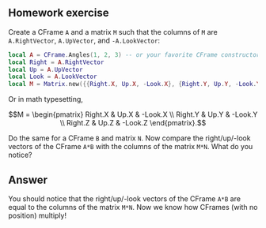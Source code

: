 ## Homework exercise
Create a CFrame `A` and a matrix `M` such that the columns of `M` are `A.RightVector`, `A.UpVector`, and `-A.LookVector`:
```lua
local A = CFrame.Angles(1, 2, 3) -- or your favorite CFrame constructor
local Right = A.RightVector
local Up = A.UpVector
local Look = A.LookVector
local M = Matrix.new({{Right.X, Up.X, -Look.X}, {Right.Y, Up.Y, -Look.Y}, {Right.Z, Up.Z, -Look.Z}})
```
Or in math typesetting,
```math
M = \begin{pmatrix} Right.X & Up.X & -Look.X \\ Right.Y & Up.Y & -Look.Y \\ Right.Z & Up.Z & -Look.Z \end{pmatrix}.
```
Do the same for a CFrame `B` and matrix `N`. Now compare the right/up/-look vectors of the CFrame `A*B` with the columns of the matrix `M*N`. What do you notice?

## Answer
You should notice that the right/up/-look vectors of the CFrame `A*B` are equal to the columns of the matrix `M*N`. Now we know how CFrames (with no position) multiply!